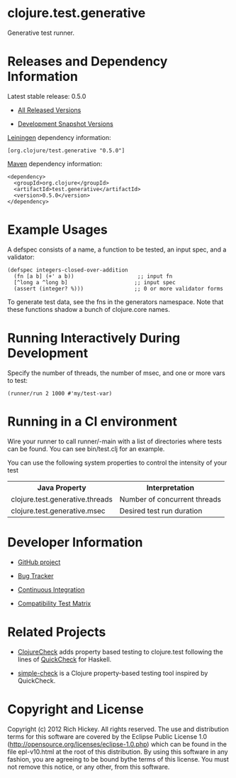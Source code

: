 clojure.test.generative
========================================

Generative test runner.

Releases and Dependency Information
========================================

Latest stable release: 0.5.0

* [All Released Versions](http://search.maven.org/#search%7Cgav%7C1%7Cg%3A%22org.clojure%22%20AND%20a%3A%22test.generative%22)

* [Development Snapshot Versions](https://oss.sonatype.org/index.html#nexus-search;gav~org.clojure~test.generative~~~)

[Leiningen](https://github.com/technomancy/leiningen) dependency information:

    [org.clojure/test.generative "0.5.0"]

[Maven](http://maven.apache.org/) dependency information:

    <dependency>
      <groupId>org.clojure</groupId>
      <artifactId>test.generative</artifactId>
      <version>0.5.0</version>
    </dependency>


Example Usages
========================================

A defspec consists of a name, a function to be tested, an input spec,
and a validator:

    (defspec integers-closed-over-addition
      (fn [a b] (+' a b))                    ;; input fn
      [^long a ^long b]                     ;; input spec
      (assert (integer? %)))                ;; 0 or more validator forms

To generate test data, see the fns in the generators namespace. Note
that these functions shadow a bunch of clojure.core names.

Running Interactively During Development
========================================

Specify the number of threads, the number of msec, and one or more
vars to test:

    (runner/run 2 1000 #'my/test-var)


Running in a CI environment
========================================

Wire your runner to call runner/-main with a list of directories where
tests can be found.  You can see bin/test.clj for an example.

You can use the following system properties to control the intensity
of your test

<table>
  <tr>
    <th>Java Property</th><th>Interpretation</th>
  </tr>
  <tr>
    <td>clojure.test.generative.threads</td><td>Number of concurrent threads</td>
  </tr>
  <tr>
    <td>clojure.test.generative.msec</td><td>Desired test run duration</td>
  </tr>
</table>

Developer Information
========================================

* [GitHub project](https://github.com/clojure/test.generative)

* [Bug Tracker](http://dev.clojure.org/jira/browse/TGEN)

* [Continuous Integration](http://build.clojure.org/job/test.generative/)

* [Compatibility Test Matrix](http://build.clojure.org/job/test.generative-test-matrix/)

Related Projects
========================================

* [ClojureCheck](https://bitbucket.org/kotarak/clojurecheck) adds
  property based testing to clojure.test following the lines of
  [QuickCheck](http://en.wikipedia.org/wiki/QuickCheck) for Haskell.

* [simple-check](https://github.com/reiddraper/simple-check) is a
  Clojure property-based testing tool inspired by QuickCheck.

Copyright and License
========================================

Copyright (c) 2012 Rich Hickey. All rights reserved.  The use and distribution terms for this software are covered by the Eclipse Public License 1.0 (http://opensource.org/licenses/eclipse-1.0.php) which can be found in the file epl-v10.html at the root of this distribution. By using this software in any fashion, you are agreeing to be bound bythe terms of this license.  You must not remove this notice, or any other, from this software.
